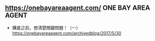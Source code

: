 ## https://onebayareaagent.com/ ONE BAY AREA AGENT

- 購屋之前，想清楚關鍵問題！（一）
  <br>https://onebayareaagent.com/archivedblog/2017/5/30
